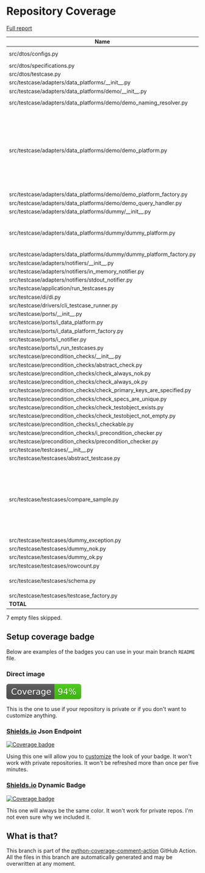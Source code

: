 # Repository Coverage

[Full report](https://htmlpreview.github.io/?https://github.com/adanilevich/data-tester/blob/python-coverage-comment-action-data/htmlcov/index.html)

| Name                                                                      |    Stmts |     Miss |   Cover |   Missing |
|-------------------------------------------------------------------------- | -------: | -------: | ------: | --------: |
| src/dtos/configs.py                                                       |       35 |        3 |     91% | 13, 23-25 |
| src/dtos/specifications.py                                                |       45 |        2 |     96% |    54, 65 |
| src/dtos/testcase.py                                                      |       65 |        2 |     97% |    40, 51 |
| src/testcase/adapters/data\_platforms/\_\_init\_\_.py                     |        2 |        0 |    100% |           |
| src/testcase/adapters/data\_platforms/demo/\_\_init\_\_.py                |        4 |        0 |    100% |           |
| src/testcase/adapters/data\_platforms/demo/demo\_naming\_resolver.py      |       49 |        5 |     90% | 24, 84-87 |
| src/testcase/adapters/data\_platforms/demo/demo\_platform.py              |      170 |       16 |     91% |116, 133-135, 155, 259, 263, 265, 268-273, 365, 391, 395 |
| src/testcase/adapters/data\_platforms/demo/demo\_platform\_factory.py     |       16 |        0 |    100% |           |
| src/testcase/adapters/data\_platforms/demo/demo\_query\_handler.py        |       23 |        2 |     91% |    23, 37 |
| src/testcase/adapters/data\_platforms/dummy/\_\_init\_\_.py               |        2 |        0 |    100% |           |
| src/testcase/adapters/data\_platforms/dummy/dummy\_platform.py            |       27 |        9 |     67% |16, 19, 23, 26, 32, 36, 42, 49, 56 |
| src/testcase/adapters/data\_platforms/dummy/dummy\_platform\_factory.py   |        6 |        0 |    100% |           |
| src/testcase/adapters/notifiers/\_\_init\_\_.py                           |        2 |        0 |    100% |           |
| src/testcase/adapters/notifiers/in\_memory\_notifier.py                   |        7 |        0 |    100% |           |
| src/testcase/adapters/notifiers/stdout\_notifier.py                       |        4 |        0 |    100% |           |
| src/testcase/application/run\_testcases.py                                |       23 |        0 |    100% |           |
| src/testcase/di/di.py                                                     |       21 |        1 |     95% |        25 |
| src/testcase/drivers/cli\_testcase\_runner.py                             |       13 |        0 |    100% |           |
| src/testcase/ports/\_\_init\_\_.py                                        |        4 |        0 |    100% |           |
| src/testcase/ports/i\_data\_platform.py                                   |       30 |        0 |    100% |           |
| src/testcase/ports/i\_data\_platform\_factory.py                          |        6 |        0 |    100% |           |
| src/testcase/ports/i\_notifier.py                                         |        4 |        0 |    100% |           |
| src/testcase/ports/i\_run\_testcases.py                                   |       20 |        0 |    100% |           |
| src/testcase/precondition\_checks/\_\_init\_\_.py                         |       10 |        0 |    100% |           |
| src/testcase/precondition\_checks/abstract\_check.py                      |        8 |        0 |    100% |           |
| src/testcase/precondition\_checks/check\_always\_nok.py                   |        5 |        0 |    100% |           |
| src/testcase/precondition\_checks/check\_always\_ok.py                    |        5 |        0 |    100% |           |
| src/testcase/precondition\_checks/check\_primary\_keys\_are\_specified.py |       15 |        2 |     87% |     22-23 |
| src/testcase/precondition\_checks/check\_specs\_are\_unique.py            |       23 |        0 |    100% |           |
| src/testcase/precondition\_checks/check\_testobject\_exists.py            |       11 |        0 |    100% |           |
| src/testcase/precondition\_checks/check\_testobject\_not\_empty.py        |        9 |        0 |    100% |           |
| src/testcase/precondition\_checks/i\_checkable.py                         |       18 |        0 |    100% |           |
| src/testcase/precondition\_checks/i\_precondition\_checker.py             |        5 |        0 |    100% |           |
| src/testcase/precondition\_checks/precondition\_checker.py                |       15 |        0 |    100% |           |
| src/testcase/testcases/\_\_init\_\_.py                                    |        8 |        0 |    100% |           |
| src/testcase/testcases/abstract\_testcase.py                              |      104 |        1 |     99% |       106 |
| src/testcase/testcases/compare\_sample.py                                 |      131 |       23 |     82% |92, 99, 105-107, 112-114, 148-150, 169-171, 185-193 |
| src/testcase/testcases/dummy\_exception.py                                |       10 |        0 |    100% |           |
| src/testcase/testcases/dummy\_nok.py                                      |       11 |        0 |    100% |           |
| src/testcase/testcases/dummy\_ok.py                                       |       11 |        0 |    100% |           |
| src/testcase/testcases/rowcount.py                                        |       57 |        1 |     98% |        71 |
| src/testcase/testcases/schema.py                                          |      135 |        3 |     98% |98, 107, 142 |
| src/testcase/testcases/testcase\_factory.py                               |       21 |        0 |    100% |           |
|                                                                 **TOTAL** | **1190** |   **70** | **94%** |           |

7 empty files skipped.


## Setup coverage badge

Below are examples of the badges you can use in your main branch `README` file.

### Direct image

[![Coverage badge](https://raw.githubusercontent.com/adanilevich/data-tester/python-coverage-comment-action-data/badge.svg)](https://htmlpreview.github.io/?https://github.com/adanilevich/data-tester/blob/python-coverage-comment-action-data/htmlcov/index.html)

This is the one to use if your repository is private or if you don't want to customize anything.

### [Shields.io](https://shields.io) Json Endpoint

[![Coverage badge](https://img.shields.io/endpoint?url=https://raw.githubusercontent.com/adanilevich/data-tester/python-coverage-comment-action-data/endpoint.json)](https://htmlpreview.github.io/?https://github.com/adanilevich/data-tester/blob/python-coverage-comment-action-data/htmlcov/index.html)

Using this one will allow you to [customize](https://shields.io/endpoint) the look of your badge.
It won't work with private repositories. It won't be refreshed more than once per five minutes.

### [Shields.io](https://shields.io) Dynamic Badge

[![Coverage badge](https://img.shields.io/badge/dynamic/json?color=brightgreen&label=coverage&query=%24.message&url=https%3A%2F%2Fraw.githubusercontent.com%2Fadanilevich%2Fdata-tester%2Fpython-coverage-comment-action-data%2Fendpoint.json)](https://htmlpreview.github.io/?https://github.com/adanilevich/data-tester/blob/python-coverage-comment-action-data/htmlcov/index.html)

This one will always be the same color. It won't work for private repos. I'm not even sure why we included it.

## What is that?

This branch is part of the
[python-coverage-comment-action](https://github.com/marketplace/actions/python-coverage-comment)
GitHub Action. All the files in this branch are automatically generated and may be
overwritten at any moment.